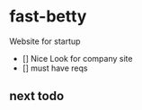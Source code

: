 fast-betty
==========

Website for startup

- [] Nice Look for company site
- [] must have reqs


## next todo
